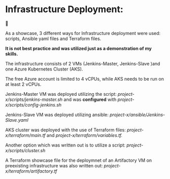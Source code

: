 # Infrastructure Deployment:
:rocket:

As a showcase, 3 different ways for Infrastructure deployment were used: scripts, Ansible yaml files and Terraform files.

**It is not best practice and was utilized just as a demonstration of my skills.**

The infrastructure consists of 2 VMs (Jenkins-Master, Jenkins-Slave )and one Azure Kubernetes Cluster (AKS).

The free Azure account is limited to 4 vCPUs, while AKS needs to be run on at least 2 vCPUs.

Jenkins-Master VM was deployed utilizing the script: *project-x/scripts/jenkins-master.sh* and was **configured** with *project-x/scripts/config-jenkins.sh*

Jenkins-Slave VM was deployed utilizing ansible: *project-x/ansible/Jenkins-Slave.yaml*

AKS cluster was deployed with the use of Terraform files: *project-x/terraform/main.tf* and *project-x/terraform/variables.tf.*

Another option which was written out is to utilize a script: *project-x/scripts/cluster.sh*

A Terraform showcase file for the deploymnet of an Artifactory VM on preexisting infrastructure was also written out: *project-x/terraform/artifactory.tf*




